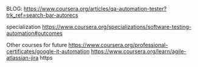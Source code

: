BLOG: https://www.coursera.org/articles/qa-automation-tester?trk_ref=search-bar-autorecs

specialization
https://www.coursera.org/specializations/software-testing-automation#outcomes


Other courses for future
https://www.coursera.org/professional-certificates/google-it-automation
https://www.coursera.org/learn/agile-atlassian-jira
https
